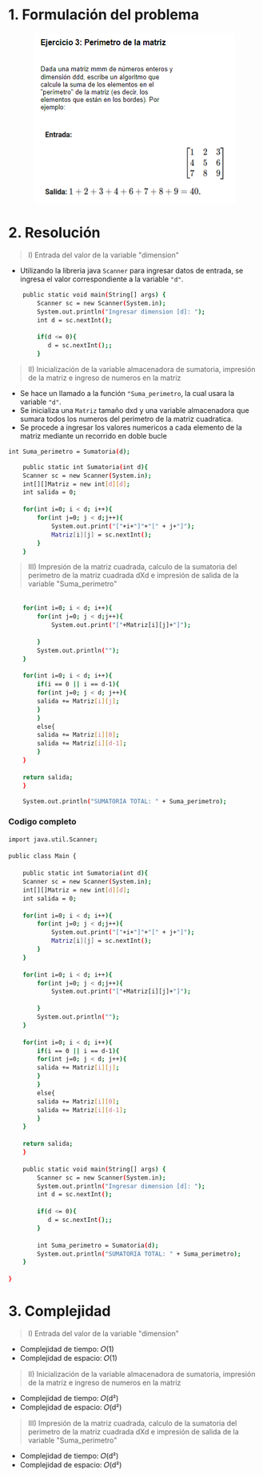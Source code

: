 # 1. Formulación del problema

<p align="center">
  <img src="image.png" alt="Imagen del ejercicio n°3" />
</p>

# 2. Resolución

> I) Entrada del valor de la variable "dimension"

- Utilizando la libreria java `Scanner` para ingresar datos de entrada, se ingresa el valor correspondiente a la variable `"d"`.

```bash
    public static void main(String[] args) {
        Scanner sc = new Scanner(System.in);
        System.out.println("Ingresar dimension [d]: ");
        int d = sc.nextInt();
        
        if(d <= 0){
           d = sc.nextInt();;
        }
```
> II) Inicialización de la variable almacenadora de sumatoria, impresión de la matriz e ingreso de numeros en la matriz

- Se hace un llamado a la función `"Suma_perimetro`, la cual usara la variable `"d"`.
- Se inicializa una `Matriz` tamaño dxd y una variable almacenadora que sumara todos los numeros del perimetro de la matriz cuadratica.
- Se procede a ingresar los valores numericos a cada elemento de la matriz mediante un recorrido en doble bucle

```bash
int Suma_perimetro = Sumatoria(d);
```

```bash
    public static int Sumatoria(int d){
    Scanner sc = new Scanner(System.in);      
    int[][]Matriz = new int[d][d];
    int salida = 0;
    
    for(int i=0; i < d; i++){
        for(int j=0; j < d;j++){
            System.out.print("["+i+"]"+"[" + j+"]");
            Matriz[i][j] = sc.nextInt();           
        }
    } 
```

> III) Impresión de la matriz cuadrada, calculo de la sumatoria del perimetro de la matriz cuadrada dXd e impresión de salida de la variable "Suma_perimetro"



```bash

    for(int i=0; i < d; i++){
        for(int j=0; j < d;j++){
            System.out.print("["+Matriz[i][j]+"]");
           
        }
        System.out.println("");
    }

    for(int i=0; i < d; i++){
        if(i == 0 || i == d-1){
        for(int j=0; j < d; j++){
        salida += Matriz[i][j];    
        }
        }
        else{
        salida += Matriz[i][0];
        salida += Matriz[i][d-1];
        }
    }
    
    return salida;
    }
```

```bash
    System.out.println("SUMATORIA TOTAL: " + Suma_perimetro);
```

### Codigo completo

```bash
import java.util.Scanner;

public class Main {
    
    public static int Sumatoria(int d){
    Scanner sc = new Scanner(System.in);      
    int[][]Matriz = new int[d][d];
    int salida = 0;
    
    for(int i=0; i < d; i++){
        for(int j=0; j < d;j++){
            System.out.print("["+i+"]"+"[" + j+"]");
            Matriz[i][j] = sc.nextInt();           
        }
    }  
    
    for(int i=0; i < d; i++){
        for(int j=0; j < d;j++){
            System.out.print("["+Matriz[i][j]+"]");
           
        }
        System.out.println("");
    } 
    
    for(int i=0; i < d; i++){
        if(i == 0 || i == d-1){
        for(int j=0; j < d; j++){
        salida += Matriz[i][j];    
        }
        }
        else{
        salida += Matriz[i][0];
        salida += Matriz[i][d-1];
        }
    }
    
    return salida;
    }
   
    public static void main(String[] args) {
        Scanner sc = new Scanner(System.in);
        System.out.println("Ingresar dimension [d]: ");
        int d = sc.nextInt();
        
        if(d <= 0){
           d = sc.nextInt();;
        }

        int Suma_perimetro = Sumatoria(d);
        System.out.println("SUMATORIA TOTAL: " + Suma_perimetro);
    }
    
}
```

# 3. Complejidad

> I) Entrada del valor de la variable "dimension"

- Complejidad de tiempo: 𝑂(1)
- Complejidad de espacio: 𝑂(1)

> II) Inicialización de la variable almacenadora de sumatoria, impresión de la matriz e ingreso de numeros en la matriz

- Complejidad de tiempo: 𝑂(d²)
- Complejidad de espacio: 𝑂(d²)

>III) Impresión de la matriz cuadrada, calculo de la sumatoria del perimetro de la matriz cuadrada dXd e impresión de salida de la variable "Suma_perimetro"

- Complejidad de tiempo: 𝑂(d²)
- Complejidad de espacio: 𝑂(d²)

